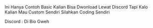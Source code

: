 
Ini Hanya Contoh Basic Kalian Bisa Dwonload Lewat Discord Tapi Kalo Kalian Mau Custom Sendiri Silahkan Coding Sendiri

Discord : Di Bio Gweh
